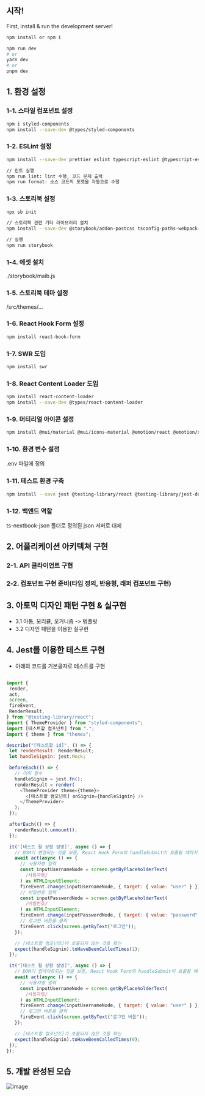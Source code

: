 ## 시작!

First, install & run the development server!

```bash
npm install or npm i

npm run dev
# or
yarn dev
# or
pnpm dev
```

## 1. 환경 설정

### 1-1. 스타일 컴포넌트 설정

```bash
npm i styled-components
npm install --save-dev @types/styled-components
```

### 1-2. ESLint 설정

```bash
npm install --save-dev prettier eslint typescript-eslint @typescript-eslint/eslint-plugin @typescript-eslint/parser eslint-config-prettier eslint-plugin-prettier eslint-plugin-react eslint-plugin-react-hooks eslint-plugin-import

// 린트 실행
npm run lint: lint 수행, 코드 문제 출력
npm run format: 소스 코드의 포맷을 자동으로 수행
```

### 1-3. 스토리북 설정

```bash
npx sb init

// 스토리북 관련 기타 라이브러리 설치
npm install --save-dev @storybook/addon-postcss tsconfig-paths-webpack-plugin @babel/plugin-proposal-class-properties @babel/plugin-proposal-private-methods @babel/plugin-proposal-private-property-in-object tsconfig-paths-webpack-plugin @mdx-js/react

// 실행
npm run storybook
```

### 1-4. 에셋 설치

./storybook/maib.js

### 1-5. 스토리북 테마 설정

/src/themes/...

### 1-6. React Hook Form 설정

```bash
npm install react-book-form
```

### 1-7. SWR 도입

```bash
npm install swr
```

### 1-8. React Content Loader 도입

```bash
npm install react-content-loader
npm install --save-dev @types/react-content-loader
```

### 1-9. 머티리얼 아이콘 설정

```bash
npm install @mui/material @mui/icons-material @emotion/react @emotion/styled
```

### 1-10. 환경 변수 설정

.env 파일에 정의

### 1-11. 테스트 환경 구축

```bash
npm install --save jest @testing-library/react @testing-library/jest-dom jest-environment-jsdom
```

### 1-12. 백엔드 역할

ts-nextbook-json 폴더로 정의된 json 서버로 대체

</hr>

## 2. 어플리케이션 아키텍쳐 구현


### 2-1. API 클라이언트 구현


### 2-2. 컴포넌트 구현 준비(타입 정의, 반응형, 래퍼 컴포넌트 구현)


## 3. 아토믹 디자인 패턴 구현 & 실구현


- 3.1 아톰, 모리큘, 오거니즘 -> 템플릿
- 3.2 디자인 패턴을 이용한 실구현



## 4. Jest를 이용한 테스트 구현


- 아래의 코드를 기본골자로 테스트를 구현

```javascript

import {
 render,
 act,
 screen,
 fireEvent,
 RenderResult,
} from "@testing-library/react";
import { ThemeProvider } from "styled-components";
import [테스트할 컴포넌트] from ".";
import { theme } from "themes";

describe("[테스트할 id]", () => {
 let renderResult: RenderResult;
 let handleSignin: jest.Mock;

 beforeEach(() => {
   // 더미 함수
   handleSignin = jest.fn();
   renderResult = render(
     <ThemeProvider theme={theme}>
       <[테스트할 컴포넌트] onSignin={handleSignin} />
     </ThemeProvider>
   );
 });

 afterEach(() => {
   renderResult.unmount();
 });

 it('[테스트 될 상황 설명]', async () => {
   // DOM이 변경되는 것을 보증, React Hook Form의 handleSubmit이 호출될 때까지 대기한다
   await act(async () => {
     // 사용자명 입력
     const inputUsernameNode = screen.getByPlaceholderText(
       /사용자명/
     ) as HTMLInputElement;
     fireEvent.change(inputUsernameNode, { target: { value: "user" } });
     // 비밀번호 입력
     const inputPasswordNode = screen.getByPlaceholderText(
       /비밀번호/
     ) as HTMLInputElement;
     fireEvent.change(inputPasswordNode, { target: { value: "password" } });
     // 로그인 버튼을 클릭
     fireEvent.click(screen.getByText("로그인"));
   });

   // [테스트할 컴포넌트]이 호출되지 않는 것을 확인
   expect(handleSignin).toHaveBeenCalledTimes(1);
 });

 it("[테스트 될 상황 설명]", async () => {
   // DOM기 업데이트되는 것을 보증, React Hook Form의 handleSubmit이 호출될 떄까지 대기한다
   await act(async () => {
     // 사용자명 입력
     const inputUsernameNode = screen.getByPlaceholderText(
       /사용자명/
     ) as HTMLInputElement;
     fireEvent.change(inputUsernameNode, { target: { value: "user" } });
     // 로그인 버튼을 클릭
     fireEvent.click(screen.getByText("로그인 버튼"));
   });

   // [테스트할 컴포넌트]가 호출되지 않은 것을 확인
   expect(handleSignin).toHaveBeenCalledTimes(0);
 });
});
```


## 5. 개발 완성된 모습
![image](https://github.com/goodsosbva/nextjs_WebSiteMake/assets/62534722/9b46b555-6f3e-4c27-83d3-cb137f072224)


